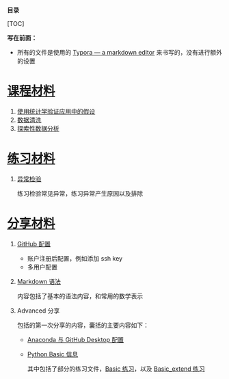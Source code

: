 **目录**

[TOC]

**写在前面：**

* 所有的文件是使用的 [Typora — a markdown editor](https://typora.io/) 来书写的，没有进行额外的设置

# [课程材料](./Course)

1. [使用统计学验证应用中的假设](./Course/Course1_Perceptual_Phenomenon.md)
2. [数据清洗](./Course/Course2_DataWrangling.md)
3. [探索性数据分析](./Course/Course3_ExplorationDataAnalysis.md)

# [练习材料](./Exercise)

1. [异常检验](./Exercise/异常检验.ipynb)

   练习检验常见异常，练习异常产生原因以及排除

# [分享材料](./Share)

1. [GitHub 配置](./Share/GitHub配置.md)
   * 账户注册后配置，例如添加 ssh key
   * 多用户配置

2. [Markdown 语法](./Share/MarkdownBasic.md)

   内容包括了基本的语法内容，和常用的数学表示

3. Advanced 分享

   包括的第一次分享的内容，囊括的主要内容如下：

   * [Anaconda 与 GitHub Desktop 配置](./Share/Anaconda与GitHubDesktop配置.md)

   * [Python Basic 信息](./Share/Basic.md)

     其中包括了部分的练习文件，[Basic 练习](./Share/Basic.ipynb)，以及 [Basic_extend 练习](././Share/Basic_extend.ipynb)
